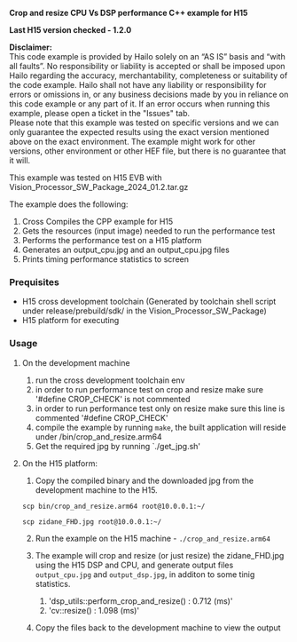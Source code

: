 **Crop and resize CPU Vs DSP performance C++ example for H15**

**Last H15 version checked - 1.2.0**

**Disclaimer:** <br />
This code example is provided by Hailo solely on an “AS IS” basis and “with all faults”. No responsibility or liability is accepted or shall be imposed upon Hailo regarding the accuracy, merchantability, completeness or suitability of the code example. Hailo shall not have any liability or responsibility for errors or omissions in, or any business decisions made by you in reliance on this code example or any part of it. If an error occurs when running this example, please open a ticket in the "Issues" tab.<br />
Please note that this example was tested on specific versions and we can only guarantee the expected results using the exact version mentioned above on the exact environment. The example might work for other versions, other environment or other HEF file, but there is no guarantee that it will.


This example was tested on H15 EVB with Vision_Processor_SW_Package_2024_01.2.tar.gz

The example does the following:

1. Cross Compiles the CPP example for H15
2. Gets the resources (input image) needed to run the performance test
3. Performs the performance test on a H15 platform
4. Generates an output_cpu.jpg and an output_cpu.jpg files 
5. Prints timing performance statistics to screen

### Prequisites ###
- H15 cross development toolchain (Generated by toolchain shell script under release/prebuild/sdk/ in the Vision_Processor_SW_Package)
- H15 platform for executing

### Usage ###
1. On the development machine
   1. run the cross development toolchain env
   2. in order to run performance test on crop and resize make sure '#define CROP_CHECK' is not commented
   3. in order to run performance test only on resize make sure this line is commented '#define CROP_CHECK'
   4. compile the example by running `make`, the built application will reside under /bin/crop_and_resize.arm64 
   5. Get the required jpg by running `./get_jpg.sh'
2. On the H15 platform:
   1. Copy the compiled binary and the downloaded jpg from the development machine to the H15.

   `scp bin/crop_and_resize.arm64 root@10.0.0.1:~/`

   `scp zidane_FHD.jpg root@10.0.0.1:~/`

   2. Run the example on the H15 machine - `./crop_and_resize.arm64`
   3. The example will crop and resize (or just resize) the zidane_FHD.jpg using the H15 DSP and CPU, and generate output files `output_cpu.jpg` and `output_dsp.jpg`, in additon to some tinig statistics.
      1. 'dsp_utils::perform_crop_and_resize() : 0.712 (ms)'
      2. 'cv::resize() : 1.098 (ms)'

   4. Copy the files back to the development machine to view the output

